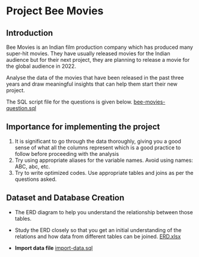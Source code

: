 # Project Bee Movies

## Introduction

Bee Movies is an Indian film production company which has produced many super-hit movies. They have usually released movies for the Indian audience but for their next project, they are planning to release a movie for the global audience in 2022.

Analyse the data of the movies that have been released in the past three years and draw meaningful insights that can help them start their new project.

The SQL script file for the questions is given below.
[bee-movies-question.sql](https://prod-files-secure.s3.us-west-2.amazonaws.com/c67a89a4-f41d-4526-a34a-07c24c1e7fb7/eaa177b4-e9ca-4c04-b2a5-6cf176f88878/bee-movies-question.sql)

## Importance for implementing the project
1. It is significant to go through the data thoroughly, giving you a good sense of what all the columns represent which is a good practice to follow before proceeding with the analysis
2. Try using appropriate aliases for the variable names. Avoid using names: ABC, abc, etc.
3. Try to write optimized codes. Use appropriate tables and joins as per the questions asked.

## Dataset and Database Creation
- The ERD diagram to help you understand the relationship between those tables. 
- Study the ERD closely so that you get an initial understanding of the relations and how data from different tables can be joined.
[ERD.xlsx](https://prod-files-secure.s3.us-west-2.amazonaws.com/c67a89a4-f41d-4526-a34a-07c24c1e7fb7/10125607-26a5-40a0-8aec-61b39a9de9b2/ERD.xlsx)

- **Import data file**
[import-data.sql](https://prod-files-secure.s3.us-west-2.amazonaws.com/c67a89a4-f41d-4526-a34a-07c24c1e7fb7/7fef685b-fac8-4452-bf37-0e6d9b486227/import-data.sql)
